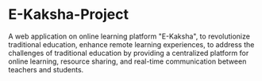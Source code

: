 # E-Kaksha-Project
A web application on online learning platform "E-Kaksha", to revolutionize traditional education, enhance remote learning experiences, to address the challenges of traditional education by providing a centralized platform for online learning, resource sharing, and real-time communication between teachers and students.
